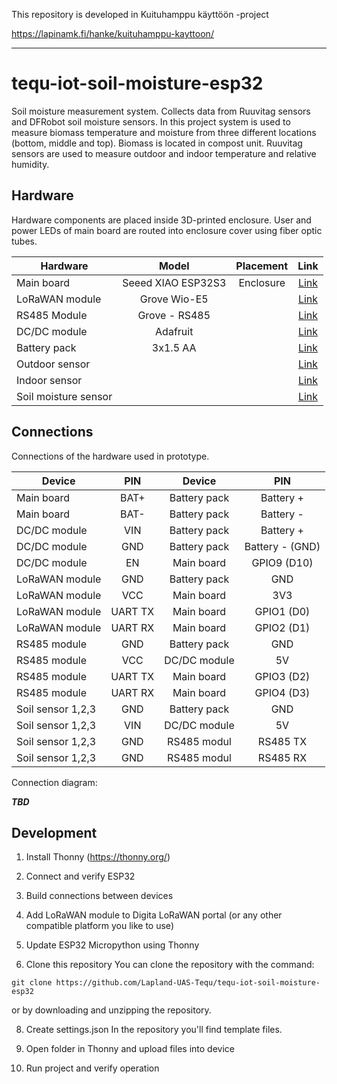 This repository is developed in Kuituhamppu käyttöön -project

https://lapinamk.fi/hanke/kuituhamppu-kayttoon/

------------------------------------------------------------------------------------

# tequ-iot-soil-moisture-esp32
Soil moisture measurement system. Collects data from Ruuvitag sensors and DFRobot soil moisture sensors. In this project system is used to measure biomass temperature and moisture from three different locations (bottom, middle and top). Biomass is located in compost unit. Ruuvitag sensors are used to measure outdoor and indoor temperature and relative humidity.

## Hardware
Hardware components are placed inside 3D-printed enclosure. User and power LEDs of main board are routed into enclosure cover using fiber optic tubes. 

| Hardware               | Model         | Placement       | Link          |
| -------------          |:-------------:| :-------------: | :-------------:|
| Main board             | Seeed XIAO ESP32S3|  Enclosure     | <a href="https://docs.sixfab.com/docs/sixfab-pico-lte-introduction">Link</a>|
| LoRaWAN module         | Grove Wio-E5      |     | <a href="https://wiki.seeedstudio.com/Grove_LoRa_E5_New_Version">Link</a>|
| RS485 Module           | Grove - RS485     |    | <a href="https://wiki.seeedstudio.com/Grove-RS485">Link</a>|
| DC/DC module           | Adafruit       |       | <a href="">Link</a>|
| Battery pack           | 3x1.5 AA          |    | <a href="">Link</a>|
| Outdoor sensor         |         |    | <a href="">Link</a>|
| Indoor sensor          |         |    | <a href="">Link</a>|
| Soil moisture sensor   |         |    | <a href="">Link</a>|

## Connections
Connections of the hardware used in prototype.

| Device                 | PIN           | Device         | PIN            | 
| -------------          |:-------------:| :-------------:| :-------------:|
| Main board             | BAT+          | Battery pack   | Battery +      |
| Main board             | BAT-          | Battery pack   | Battery -      |
| DC/DC module           | VIN           | Battery pack   | Battery +      |
| DC/DC module           | GND           | Battery pack   | Battery - (GND)|
| DC/DC module           | EN            | Main board     | GPIO9 (D10)    |
| LoRaWAN module         | GND           | Battery pack   | GND            |
| LoRaWAN module         | VCC           | Main board     | 3V3            |
| LoRaWAN module         | UART TX       | Main board     | GPIO1 (D0)     |
| LoRaWAN module         | UART RX       | Main board     | GPIO2 (D1)     |
| RS485 module           | GND           | Battery pack   | GND            |
| RS485 module           | VCC           | DC/DC module   | 5V             |
| RS485 module           | UART TX       | Main board     | GPIO3 (D2)     |
| RS485 module           | UART RX       | Main board     | GPIO4 (D3)     |
| Soil sensor 1,2,3      | GND           | Battery pack   | GND            |
| Soil sensor 1,2,3      | VIN           | DC/DC module   | 5V             |
| Soil sensor 1,2,3      | GND           | RS485 modul    | RS485 TX       |
| Soil sensor 1,2,3      | GND           | RS485 modul    | RS485 RX       |


Connection diagram:

***TBD***

## Development

1. Install Thonny (https://thonny.org/)

3. Connect and verify ESP32
   
4. Build connections between devices
   
5. Add LoRaWAN module to Digita LoRaWAN portal (or any other compatible platform you like to use)

6. Update ESP32 Micropython using Thonny

7. Clone this repository
You can clone the repository with the command:
```
git clone https://github.com/Lapland-UAS-Tequ/tequ-iot-soil-moisture-esp32
```
or by downloading and unzipping the repository.

8. Create settings.json
In the repository you'll find template files. 

9. Open folder in Thonny and upload files into device
 
10. Run project and verify operation
